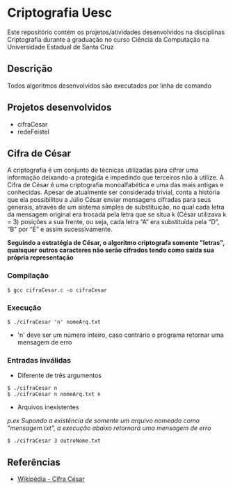 # Criptografia Uesc

Este repositório contém os projetos/atividades desenvolvidos na disciplinas Criptografia durante a graduação no curso Ciência da Computação na Universidade Estadual de Santa Cruz

## Descrição

Todos algoritmos desenvolvidos são executados por linha de comando

## Projetos desenvolvidos

* cifraCesar
* redeFeistel

## Cifra de César

A criptografia é um conjunto de técnicas utilizadas para cifrar uma informação deixando-a protegida e impedindo que terceiros não à utilize. A Cifra de César é uma criptografia  monoalfabética e uma das mais antigas e conhecidas. Apesar de atualmente ser considerada trivial, conta a história que ela possibilitou a Júlio César enviar mensagens cifradas para seus generais, através de um sistema simples de substituição, no qual cada letra da mensagem original era trocada pela letra que se situa k (César utilizava k = 3) posições a sua frente, ou seja, cada letra “A” era substituída pela “D”, “B” por “E” e assim sucessivamente.

**Seguindo a estratégia de César, o algoritmo criptografa somente "letras", quaisquer outros caracteres não serão cifrados tendo como saída sua própria representação**

### Compilação

```
$ gcc cifraCesar.c -o cifraCesar
```

### Execução

```
$ ./cifraCesar 'n' nomeArq.txt
```

* 'n' deve ser um número inteiro, caso contrário o programa retornar uma mensagem de erro

### Entradas inválidas

* Diferente de três argumentos

```
$ ./cifraCesar n
$ ./cifraCesar n nomeArq.txt n
```

* Arquivos inexistentes

_p.ex Supondo a existência de somente um arquivo nomeado como "mensagem.txt", a execução abaixo retornará uma mensagem de erro_

```
$ ./cifraCesar 3 outroNome.txt
```

## Referências

* [Wikipédia - Cifra César](https://pt.wikipedia.org/wiki/Cifra_de_César)
